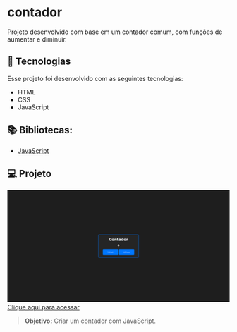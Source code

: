 # contador
Projeto desenvolvido com base em um contador comum, com funções de aumentar e diminuir.

## 🚀 Tecnologias

Esse projeto foi desenvolvido com as seguintes tecnologias:
- HTML
- CSS
- JavaScript

## 📚 Bibliotecas:
- [JavaScript](https://developer.mozilla.org/pt-BR/docs/Web/JavaScript)

## 💻 Projeto
![preview](./assets/preview.png/)
[Clique aqui para acessar]()
> **Objetivo:** Criar um contador com JavaScript.
